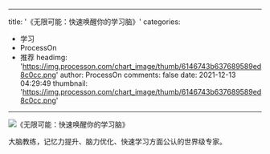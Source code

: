 
---
title: '《无限可能：快速唤醒你的学习脑》'
categories: 
 - 学习
 - ProcessOn
 - 推荐
headimg: 'https://img.processon.com/chart_image/thumb/6146743b637689589ed8c0cc.png'
author: ProcessOn
comments: false
date: 2021-12-13 04:29:49
thumbnail: 'https://img.processon.com/chart_image/thumb/6146743b637689589ed8c0cc.png'
---

<div>   
<img class="thumb" alt="《无限可能：快速唤醒你的学习脑》" src="https://img.processon.com/chart_image/thumb/6146743b637689589ed8c0cc.png" referrerpolicy="no-referrer">
<p>大脑教练，记忆力提升、脑力优化、快速学习方面公认的世界级专家。</p>  
</div>
            